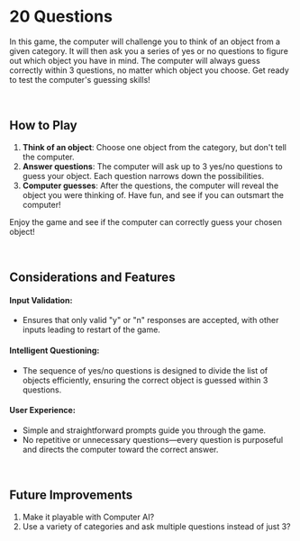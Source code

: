 # 20 Questions
In this game, the computer will challenge you to think of an object from a given category. It will then ask you a series of yes or no questions to figure out which object you have in mind. The computer will always guess correctly within 3 questions, no matter which object you choose. Get ready to test the computer's guessing skills!

&nbsp;  

## How to Play
1. **Think of an object**: Choose one object from the category, but don't tell the computer.
2. **Answer questions**: The computer will ask up to 3 yes/no questions to guess your object. Each question narrows down the possibilities.
3. **Computer guesses**: After the questions, the computer will reveal the object you were thinking of.
Have fun, and see if you can outsmart the computer!

Enjoy the game and see if the computer can correctly guess your chosen object!

&nbsp;  

## Considerations and Features

#### Input Validation:
- Ensures that only valid "y" or "n" responses are accepted, with other inputs leading to restart of the game.  

#### Intelligent Questioning:
- The sequence of yes/no questions is designed to divide the list of objects efficiently, ensuring the correct object is guessed within 3 questions.  

#### User Experience:  
- Simple and straightforward prompts guide you through the game.
- No repetitive or unnecessary questions—every question is purposeful and directs the computer toward the correct answer.  

&nbsp;  

## Future Improvements  
1. Make it playable with Computer AI?  
2. Use a variety of categories and ask multiple questions instead of just 3?  
